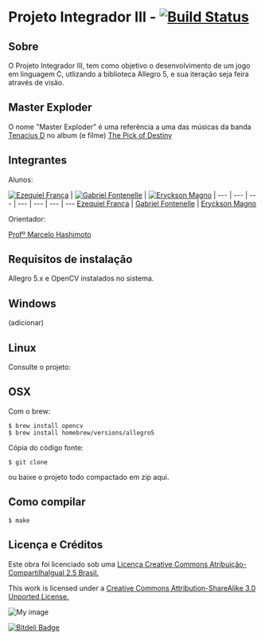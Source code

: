 Projeto Integrador III - [![Build Status](https://travis-ci.org/ezefranca/BCC-1s14-PI3-Master-Exploder.png?branch=master)](https://travis-ci.org/ezefranca/BCC-1s14-PI3-Master-Exploder)
===

Sobre
---------------------

O Projeto Integrador III, tem como objetivo o desenvolvimento de um jogo em linguagem C, utlizando a biblioteca Allegro 5, e sua iteração seja feira através de visão.

Master Exploder
-----------------

O nome "Master Exploder" é uma referência a uma das músicas da banda [Tenacius D](http://en.wikipedia.org/wiki/Tenacious_D) no album (e filme) [The Pick of Destiny](http://en.wikipedia.org/wiki/The_Pick_of_Destiny)

Integrantes
---------------------
Alunos:

[![Ezequiel França](https://0.gravatar.com/avatar/3b4da2efb9fda1566a2907dd551fc907?d=https%3A%2F%2Fidenticons.github.com%2F3a716d3607e5bf63ee1c167fa81c8f5d.png&r=x&s=100)](https://github.com/ezefranca) | [![Gabriel Fontenelle](http://www.gravatar.com/avatar/.png)](https://github.com/OdnaropX) | [![Eryckson Magno](https://2.gravatar.com/avatar/0fd66c4aa854213fcd775f34c41d9414?d=https%3A%2F%2Fidenticons.github.com%2F7715c71e8dd7e36002865e63a975843a.png&r=x&s=100)](http://github.com/eryckson) |
--- | --- | --- | --- | --- | --- | ---
[Ezequiel França](github.com/ezefranca) | [Gabriel Fontenelle](https://github.com/OdnaropX) | [Eryckson Magno](https://github.com/eryckson)

Orientador:

[Profº Marcelo Hashimoto](https://www.github.com/mhsenac)

Requisitos de instalação
----------------------

Allegro 5.x e OpenCV instalados no sistema.

Windows
--------
(adicionar)

Linux
--------
Consulte o projeto:

OSX
--------
Com o brew:

```
$ brew install opencv
$ brew install homebrew/versions/allegro5
```

Cópia do código fonte:
```
$ git clone

```
ou baixe o projeto todo compactado em zip aqui.


Como compilar
----------------------

```
$ make
```


Licença e Créditos
----------------------

Este obra foi licenciado sob uma [Licença Creative Commons Atribuição-CompartilhaIgual 2.5 Brasil.](http://creativecommons.org/choose/results-one?license_code=by-sa&jurisdiction=br&version=2.5&lang=pt_BR)

This work is licensed under a [Creative Commons Attribution-ShareAlike 3.0 Unported License.](http://creativecommons.org/licenses/by-sa/3.0/)

![My image](http://i.creativecommons.org/l/by-sa/3.0/88x31.png)








[![Bitdeli Badge](https://d2weczhvl823v0.cloudfront.net/ezefranca/bcc-1s14-pi3-master-exploder/trend.png)](https://bitdeli.com/free "Bitdeli Badge")

